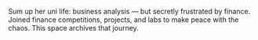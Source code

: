 Sum up her uni life: business analysis — but secretly frustrated by finance.
Joined finance competitions, projects, and labs to make peace with the chaos.
This space archives that journey.
